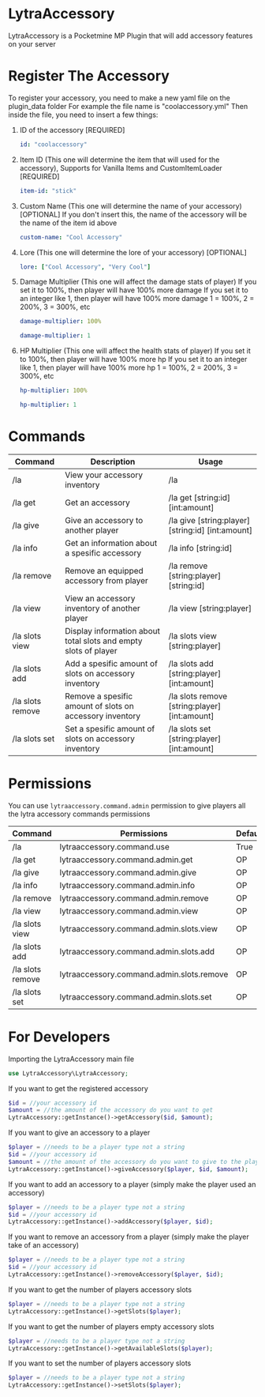# LytraAccessory
LytraAccessory is a Pocketmine MP Plugin that will add accessory features on your server

# Register The Accessory
To register your accessory, you need to make a new yaml file on the plugin_data folder
For example the file name is "coolaccessory.yml"
Then inside the file, you need to insert a few things:
1. ID of the accessory [REQUIRED]
   ```yaml
   id: "coolaccessory"
   ```
2. Item ID (This one will determine the item that will used for the accessory), Supports for Vanilla Items and CustomItemLoader [REQUIRED]
   ```yaml
   item-id: "stick"
   ```
3. Custom Name (This one will determine the name of your accessory) [OPTIONAL]
   If you don't insert this, the name of the accessory will be the name of the item id above
   ```yaml
   custom-name: "Cool Accessory"
   ```
4. Lore (This one will determine the lore of your accessory) [OPTIONAL]
   ```yaml
   lore: ["Cool Accessory", "Very Cool"]
   ```
5. Damage Multiplier (This one will affect the damage stats of player)
   If you set it to 100%, then player will have 100% more damage
   If you set it to an integer like 1, then player will have 100% more damage
   1 = 100%, 2 = 200%, 3 = 300%, etc
   ```yaml
   damage-multiplier: 100%
   ```
   ```yaml
   damage-multiplier: 1
   ```
6. HP Multiplier (This one will affect the health stats of player)
   If you set it to 100%, then player will have 100% more hp
   If you set it to an integer like 1, then player will have 100% more hp
   1 = 100%, 2 = 200%, 3 = 300%, etc
   ```yaml
   hp-multiplier: 100%
   ```
   ```yaml
   hp-multiplier: 1
   ```

# Commands
| Command            | Description                                                          | Usage                                                |
| ------------------ | -------------------------------------------------------------------- | ---------------------------------------------------- |
| /la                | View your accessory inventory                                        | /la                                                  |
| /la get            | Get an accessory                                                     | /la get [string:id] [int:amount]                     |
| /la give           | Give an accessory to another player                                  | /la give [string:player] [string:id] [int:amount]    |
| /la info           | Get an information about a spesific accessory                        | /la info [string:id]                                 |
| /la remove         | Remove an equipped accessory from player                             | /la remove [string:player] [string:id]               |
| /la view           | View an accessory inventory of another player                        | /la view [string:player]                             |
| /la slots view     | Display information about total slots and empty slots of player      | /la slots view [string:player]                       |
| /la slots add      | Add a spesific amount of slots on accessory inventory                | /la slots add [string:player] [int:amount]           |
| /la slots remove   | Remove a spesific amount of slots on accessory inventory             | /la slots remove [string:player] [int:amount]        |
| /la slots set      | Set a spesific amount of slots on accessory inventory                | /la slots set [string:player] [int:amount]           |

# Permissions
You can use `lytraaccessory.command.admin` permission to give players all the lytra accessory commands permissions

| Command            | Permissions                                  | Default |
| ------------------ | -------------------------------------------- | ------- |
| /la                | lytraaccessory.command.use                   | True    |
| /la get            | lytraaccessory.command.admin.get             | OP      |
| /la give           | lytraaccessory.command.admin.give            | OP      |
| /la info           | lytraaccessory.command.admin.info            | OP      |
| /la remove         | lytraaccessory.command.admin.remove          | OP      |
| /la view           | lytraaccessory.command.admin.view            | OP      |
| /la slots view     | lytraaccessory.command.admin.slots.view      | OP      |
| /la slots add      | lytraaccessory.command.admin.slots.add       | OP      |
| /la slots remove   | lytraaccessory.command.admin.slots.remove    | OP      |
| /la slots set      | lytraaccessory.command.admin.slots.set       | OP      |

# For Developers
Importing the LytraAccessory main file
```php
use LytraAccessory\LytraAccessory;
```
If you want to get the registered accessory
```php
$id = //your accessory id
$amount = //the amount of the accessory do you want to get
LytraAccessory::getInstance()->getAccessory($id, $amount);
```

If you want to give an accessory to a player
```php
$player = //needs to be a player type not a string
$id = //your accessory id
$amount = //the amount of the accessory do you want to give to the player
LytraAccessory::getInstance()->giveAccessory($player, $id, $amount);
```

If you want to add an accessory to a player (simply make the player used an accessory)
```php
$player = //needs to be a player type not a string
$id = //your accessory id
LytraAccessory::getInstance()->addAccessory($player, $id);
```

If you want to remove an accessory from a player (simply make the player take of an accessory)
```php
$player = //needs to be a player type not a string
$id = //your accessory id
LytraAccessory::getInstance()->removeAccessory($player, $id);
```

If you want to get the number of players accessory slots
```php
$player = //needs to be a player type not a string
LytraAccessory::getInstance()->getSlots($player);
```

If you want to get the number of players empty accessory slots
```php
$player = //needs to be a player type not a string
LytraAccessory::getInstance()->getAvailableSlots($player);
```

If you want to set the number of players accessory slots
```php
$player = //needs to be a player type not a string
LytraAccessory::getInstance()->setSlots($player);
```
